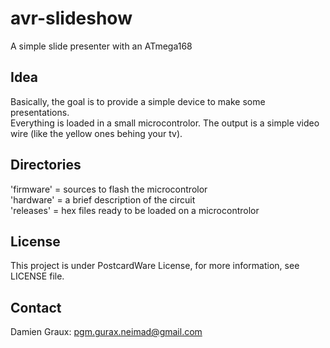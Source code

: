 avr-slideshow
=============

A simple slide presenter with an ATmega168  

Idea
----

Basically, the goal is to provide a simple device to make some presentations.  
Everything is loaded in a small microcontrolor. The output is a simple video wire (like the yellow ones behing your tv).  

Directories
-----------

'firmware' = sources to flash the microcontrolor  
'hardware' = a brief description of the circuit  
'releases' = hex files ready to be loaded on a microcontrolor  

License
-------

This project is under PostcardWare License, for more information, see LICENSE file.  

Contact
-------

Damien Graux: pgm.gurax.neimad@gmail.com  